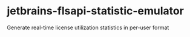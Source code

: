 # jetbrains-flsapi-statistic-emulator
Generate real-time license utilization statistics in per-user format﻿
